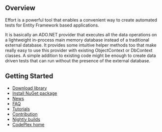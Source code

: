 ## Overview

Effort is a powerful tool that enables a convenient way to create automated tests for Entity Framework based applications. 

It is basically an ADO.NET provider that executes all the data operations on a lightweight in-process main memory database instead of a traditional external database. It provides some intuitive helper methods too that make really easy to use this provider with existing ObjectContext or DbContext classes. A simple addition to existing code might be enough to create data driven tests that can run without the presence of the external database.

## Getting Started
 * [Download library](http://effort.codeplex.com/releases)
 * [Install NuGet package](https://effort.codeplex.com/wikipage?title=NuGet%20Packages)
 * [News](https://effort.codeplex.com/wikipage?title=News)
 * [FAQ](https://effort.codeplex.com/wikipage?title=FAQ)
 * [Tutorials](https://effort.codeplex.com/wikipage?title=Tutorials)
 * [Contribution](https://effort.codeplex.com/wikipage?title=Contribution)
 * [Nightly builds](http://development.flamich.net/oss-nightly/)
 * [CodePlex home](https://effort.codeplex.com/)

